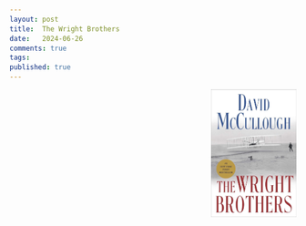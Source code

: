 ```yaml
---
layout: post
title:  The Wright Brothers
date:   2024-06-26
comments: true
tags: 
published: true
---
```


<img src="/images/wright_brothers_mccullough.jpg" align="right" width="150" padding="10" alt="The Wright Brothers by David McCullough" title="The Wright Brothers by David McCullough" /> 




<!--more--> 

